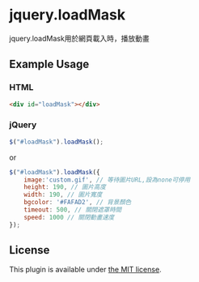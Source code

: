 # jquery.loadMask
jquery.loadMask用於網頁載入時，播放動畫

## Example Usage

### HTML

```html
<div id="loadMask"></div>
```

### jQuery

```js
$("#loadMask").loadMask();
```

or

```js
$("#loadMask").loadMask({
	image:'custom.gif', // 等待圖片URL,設為none可停用
	height: 190, // 圖片高度
	width: 190, // 圖片寬度
	bgcolor: '#FAFAD2', // 背景顏色
	timeout: 500, // 關閉遮罩時間
	speed: 1000 // 關閉動畫速度
});
```

## License

This plugin is available under [the MIT license](http://mths.be/mit).

